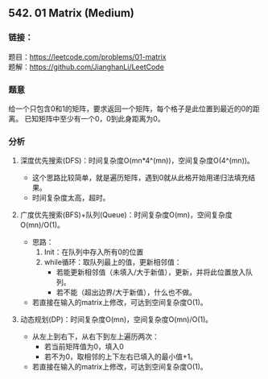 ## 542. 01 Matrix (Medium)

### **链接**：
题目：https://leetcode.com/problems/01-matrix  
题解：https://github.com/JianghanLi/LeetCode

### **题意**
给一个只包含0和1的矩阵，要求返回一个矩阵，每个格子是此位置到最近的0的距离。
已知矩阵中至少有一个0，0到此身距离为0。


### **分析**  
1. 深度优先搜索(DFS)：时间复杂度O(mn*4^(mn))，空间复杂度O(4^(mn))。
	- 这个思路比较简单，就是遍历矩阵，遇到0就从此格开始用递归法填充结果。
	- 时间复杂度太高，超时。

2. 广度优先搜索(BFS)+队列(Queue)：时间复杂度O(mn)，空间复杂度O(mn)/O(1)。
	- 思路：
		1. Init：在队列中存入所有0的位置
		2. while循环：取队列最上的值，更新相邻值：
			- 若能更新相邻值（未填入/大于新值），更新，并将此位置放入队列。
			- 若不能（超出边界/大于新值），什么也不做。
	- 若直接在输入的matrix上修改，可达到空间复杂度O(1)。

3. 动态规划(DP)：时间复杂度O(mn)，空间复杂度O(mn)/O(1)。
	- 从左上到右下，从右下到左上遍历两次：
		- 若当前矩阵值为0，填入0
		- 若不为0，取相邻的上下左右已填入的最小值+1。
	- 若直接在输入的matrix上修改，可达到空间复杂度O(1)。